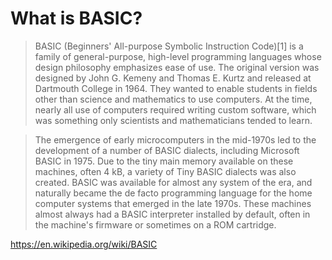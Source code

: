 # What is BASIC?

> BASIC (Beginners' All-purpose Symbolic Instruction Code)[1] is a family of general-purpose, high-level programming languages whose design philosophy emphasizes ease of use. The original version was designed by John G. Kemeny and Thomas E. Kurtz and released at Dartmouth College in 1964. They wanted to enable students in fields other than science and mathematics to use computers. At the time, nearly all use of computers required writing custom software, which was something only scientists and mathematicians tended to learn.

> The emergence of early microcomputers in the mid-1970s led to the development of a number of BASIC dialects, including Microsoft BASIC in 1975. Due to the tiny main memory available on these machines, often 4 kB, a variety of Tiny BASIC dialects was also created. BASIC was available for almost any system of the era, and naturally became the de facto programming language for the home computer systems that emerged in the late 1970s. These machines almost always had a BASIC interpreter installed by default, often in the machine's firmware or sometimes on a ROM cartridge.

https://en.wikipedia.org/wiki/BASIC
